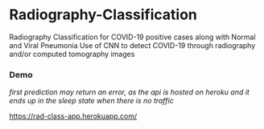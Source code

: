 # Radiography-Classification
Radiography Classification for COVID-19 positive cases along with Normal and Viral Pneumonia 
Use of CNN to detect COVID-19 through radiography and/or computed tomography images


### Demo
*first prediction may return an error, as the api is hosted on heroku and it ends up in the sleep state when there is no traffic*

https://rad-class-app.herokuapp.com/
